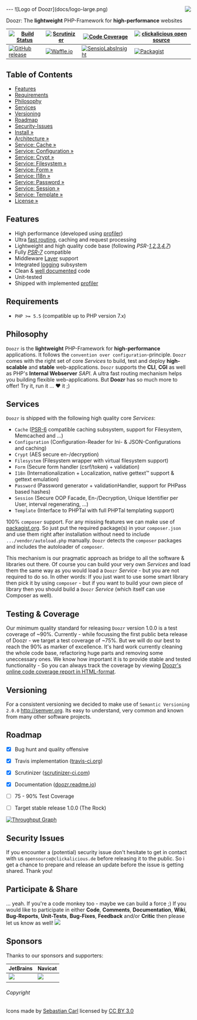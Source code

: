 <img src="https://avatars2.githubusercontent.com/u/514566?v=3&u=4615dfc4970d93dea5d3eaf996b7903ee6e24e20&s=140" align="right" />
---
![Logo of Doozr](docs/logo-large.png)

Doozr: The **lightweight** PHP-Framework for **high-performance** websites

| [![Build Status](https://img.shields.io/travis/clickalicious/Doozr.svg)](https://travis-ci.org/clickalicious/Doozr) 	| [![Scrutinizer](https://img.shields.io/scrutinizer/g/clickalicious/Doozr.svg)](https://scrutinizer-ci.com/g/clickalicious/Doozr/) 	| [![Code Coverage](https://scrutinizer-ci.com/g/clickalicious/Doozr/badges/coverage.png?b=master)](https://scrutinizer-ci.com/g/clickalicious/Doozr/?branch=master) 	| [![clickalicious open source](https://img.shields.io/badge/clickalicious-open--source-green.svg?style=flat)](https://www.clickalicious.de/) 	|
|---	|---	|---	|---	|
| [![GitHub release](https://img.shields.io/github/release/clickalicious/Doozr.svg?style=flat)](https://github.com/clickalicious/Doozr/releases) 	| [![Waffle.io](https://img.shields.io/waffle/label/clickalicious/Doozr/in%20progress.svg)](https://waffle.io/clickalicious/Doozr) 	| [![SensioLabsInsight](https://insight.sensiolabs.com/projects/ee43ca73-2756-4f97-8054-57cd5c98c394/mini.png)](https://insight.sensiolabs.com/projects/ee43ca73-2756-4f97-8054-57cd5c98c394) 	| [![Packagist](https://img.shields.io/packagist/l/clickalicious/Doozr.svg?style=flat)](http://opensource.org/licenses/BSD-3-Clause)  	|


## Table of Contents

- [Features](#features)
- [Requirements](#requirements)
- [Philosophy](#philosophy)
- [Services](#services)
- [Versioning](#versioning)
- [Roadmap](#roadmap)
- [Security-Issues](#security-issues)
- [Install »](https://github.com/clickalicious/Doozr/blob/master/docs/INSTALL.md)
- [Architecture »](https://github.com/clickalicious/Doozr/blob/master/docs/ARCHITECTURE.md)
- [Service: Cache »](https://github.com/clickalicious/Doozr/blob/master/src/Service/Doozr/Cache/README.md)
- [Service: Configuration »](https://github.com/clickalicious/Doozr/blob/master/src/Service/Doozr/Configuration/README.md)
- [Service: Crypt »](https://github.com/clickalicious/Doozr/blob/master/src/Service/Doozr/Crypt/README.md)
- [Service: Filesystem »](https://github.com/clickalicious/Doozr/blob/master/src/Service/Doozr/Filesystem/README.md)
- [Service: Form »](https://github.com/clickalicious/Doozr/blob/master/src/Service/Doozr/Form/README.md)
- [Service: I18n »](https://github.com/clickalicious/Doozr/blob/master/src/Service/Doozr/I18n/README.md)
- [Service: Password »](https://github.com/clickalicious/Doozr/blob/master/src/Service/Doozr/Password/README.md)
- [Service: Session »](https://github.com/clickalicious/Doozr/blob/master/src/Service/Doozr/Session/README.md)
- [Service: Template »](https://github.com/clickalicious/Doozr/blob/master/src/Service/Doozr/Template/README.md)
- [License »](LICENSE)


## Features

 - High performance (developed using [profiler][5])
 - Ultra [fast routing][4], caching and request processing
 - Lightweight and high quality code base (following *PSR-[1][6],[2][7],[3][8],[4][9],[7][10]*)
 - Fully [*PSR-7*][10] compatible
 - Middleware [Layer][11] support
 - Integrated [logging][8] subsystem
 - Clean & [well documented][12] code
 - Unit-tested
 - Shipped with implemented [profiler][5] 


## Requirements

 - `PHP >= 5.5` (compatible up to PHP version 7.x)


## Philosophy

`Doozr` is the **lightweight** PHP-Framework for **high-performance** applications. It follows the `convention over configuration`-principle. `Doozr` comes with the right set of core *Services* to build, test and deploy **high-scalable** and **stable** web-applications. `Doozr` supports the **CLI**, **CGI** as well as PHP's **Internal Webserver** *SAPI*. A ultra fast routing mechanism helps you building flexible web-applications. But **Doozr** has so much more to offer! Try it, run it ... ♥ it ;)


## Services

`Doozr` is shipped with the following high quality core *Services*:

 - `Cache` ([PSR-6][2] compatible caching subsystem, support for Filesystem, Memcached and ...)
 - `Configuration` (Configuration-Reader for Ini- & JSON-Configurations and caching)
 - `Crypt` (AES secure en-/decryption)
 - `Filesystem` (Filesystem wrapper with virtual filesystem support)
 - `Form` (Secure form handler (csrf/token) + validation)
 - `I18n` (Internationalization + Localization, native gettext™ support & gettext emulation)
 - `Password` (Password generator + validationHandler, support for PHPass based hashes)
 - `Session` (Secure OOP Facade, En-/Decryption, Unique Identifier per User, interval regenerating, ...)
 - `Template` (Interface to PHPTal with full PHPTal templating support)

100% `composer` support. For any missing features we can make use of [packagist.org][1]. So just put the required package(s) in your `composer.json` and use them right after installation without need to include `.../vendor/autoload.php` manually. `Doozr` detects the `composer` packages and includes the autoloader of `composer`.

This mechanism is our pragmatic approach as bridge to all the software & libraries out there. Of course you can build your very own *Services* and load them the same way as you would load a `Doozr` *Service* - but you are not required to do so. In other words: If you just want to use some smart library then pick it by using `composer` - but if you want to build your own piece of library then you should build a `Doozr` *Service* (which itself can use Composer as well).


## Testing & Coverage

Our minimum quality standard for releasing `Doozr` version 1.0.0 is a test coverage of ~90%. Currently - while focussing the first public beta release of Doozr - we target a test coverage of ~75%. But we will do our best to reach the 90% as marker of excellence. It's hard work currently cleaning the whole code base, refactoring huge parts and removing some uneccessary ones. We know how important it is to provide stable and tested functionality - So you can always track the coverage by viewing [Doozr's online code coverage report in HTML-format][3].


## Versioning

For a consistent versioning we decided to make use of `Semantic Versioning 2.0.0` http://semver.org. Its easy to understand, very common and known from many other software projects.


## Roadmap

- [x] Bug hunt and quality offensive
- [x] Travis implementation ([travis-ci.org](https://travis-ci.org/clickalicious/Doozr))
- [x] Scrutinizer ([scrutinizer-ci.com](https://scrutinizer-ci.com/g/clickalicious/Doozr/))
- [x] Documentation ([doozr.readme.io](https://doozr.readme.io))
- [ ] 75 - 90% Test Coverage
- [ ] Target stable release 1.0.0 (The Rock)


[![Throughput Graph](https://graphs.waffle.io/clickalicious/Doozr/throughput.svg)](https://waffle.io/clickalicious/Doozr/metrics)


## Security Issues

If you encounter a (potential) security issue don't hesitate to get in contact with us `opensource@clickalicious.de` before releasing it to the public. So i get a chance to prepare and release an update before the issue is getting shared. Thank you!


## Participate & Share

... yeah. If you're a code monkey too - maybe we can build a force ;) If you would like to participate in either **Code**, **Comments**, **Documentation**, **Wiki**, **Bug-Reports**, **Unit-Tests**, **Bug-Fixes**, **Feedback** and/or **Critic** then please let us know as well!
<a href="https://twitter.com/intent/tweet?hashtags=&original_referer=http%3A%2F%2Fgithub.com%2F&text=Doozr%20-%20The%20lightweight%20PHP-Framework%20for%20high-performance%20projects%20%40phpfluesterer%20%23Doozr%20%23php%20https%3A%2F%2Fgithub.com%2Fclickalicious%2FDoozr&tw_p=tweetbutton" target="_blank">
  <img src="http://jpillora.com/github-twitter-button/img/tweet.png"></img>
</a>


## Sponsors

Thanks to our sponsors and supporters:

| JetBrains | Navicat |
|---|---|
| <a href="https://www.jetbrains.com/phpstorm/" title="PHP IDE :: JetBrains PhpStorm" target="_blank"><img src="https://resources.jetbrains.com/assets/media/open-graph/jetbrains_250x250.png" height="55"></img></a> | <a href="http://www.navicat.com/" title="Navicat GUI - DB GUI-Admin-Tool for MySQL, MariaDB, SQL Server, SQLite, Oracle & PostgreSQL" target="_blank"><img src="http://upload.wikimedia.org/wikipedia/en/9/90/PremiumSoft_Navicat_Premium_Logo.png" height="55" /></a>  |


###### Copyright
Icons made by <a href="http://www.flaticon.com/authors/sebastian-carl" title="Sebastian Carl">Sebastian Carl</a> licensed by <a href="http://creativecommons.org/licenses/by/3.0/" title="Creative Commons BY 3.0">CC BY 3.0</a>


[1]: https://packagist "packagist.org - Package registry of composer"
[2]: http://www.php-fig.org/psr/psr-6/ "PSR-6 caching standard"
[3]: http://clickalicious.github.io/Doozr/ "Doozr's online code coverage report in HTML-format"
[4]: https://nikic.github.io/2014/02/18/Fast-request-routing-using-regular-expressions.html "Fast request routing using regular expressions"
[5]: https://github.com/FriendsOfPHP/uprofiler "Lightweight profiler for PHP (based on facebook/xhprof)"
[6]: http://www.php-fig.org/psr/psr-1/ "PSR-1: Basic Coding Standard"
[7]: http://www.php-fig.org/psr/psr-2/ "PSR-2: Coding Style Guide"
[8]: http://www.php-fig.org/psr/psr-3/ "PSR-3: Logger Interface"
[9]: http://www.php-fig.org/psr/psr-4/ "PSR-4: Autoloader"
[10]: http://www.php-fig.org/psr/psr-7/ "PSR-7: HTTP message interfaces"
[11]: https://packagist.org/packages/relay/relay "A PSR-7 middleware dispatcher."
[12]: https://doozr.readme.io/ "The Doozr Developer Hub"
